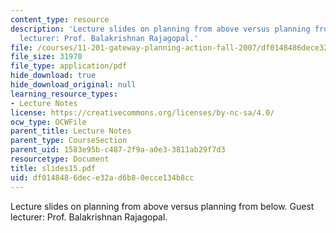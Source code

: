 ```yaml
---
content_type: resource
description: 'Lecture slides on planning from above versus planning from below. Guest
  lecturer: Prof. Balakrishnan Rajagopal.'
file: /courses/11-201-gateway-planning-action-fall-2007/df0148486dece32ad6b80ecce134b8cc_slides15.pdf
file_size: 31970
file_type: application/pdf
hide_download: true
hide_download_original: null
learning_resource_types:
- Lecture Notes
license: https://creativecommons.org/licenses/by-nc-sa/4.0/
ocw_type: OCWFile
parent_title: Lecture Notes
parent_type: CourseSection
parent_uid: 1583e95b-c487-2f9a-a0e3-3811ab29f7d3
resourcetype: Document
title: slides15.pdf
uid: df014848-6dec-e32a-d6b8-0ecce134b8cc
---
```

Lecture slides on planning from above versus planning from below. Guest lecturer: Prof. Balakrishnan Rajagopal.